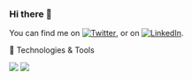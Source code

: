 ### Hi there 👋

You can find me on [![Twitter][1.2]][1], or on [![LinkedIn][2.2]][2].


🔧 Technologies & Tools

![](https://img.shields.io/badge/OS-Windows|Linux-informational?style=flat&logo=<LOGO_NAME>&logoColor=white&color=2bbc8a)
![](https://img.shields.io/github/followers/karimGeh)

[1.2]: http://i.imgur.com/wWzX9uB.png
[2.2]: https://raw.githubusercontent.com/MartinHeinz/MartinHeinz/master/linkedin-3-16.png

[1]: https://twitter.com/karimGeh
[2]: https://www.linkedin.com/in/karim-gehad/
<!--
**karimGeh/karimGeh** is a ✨ _special_ ✨ repository because its `README.md` (this file) appears on your GitHub profile.

Here are some ideas to get you started:

- 🔭 I’m currently working on ...
- 🌱 I’m currently learning ...
- 👯 I’m looking to collaborate on ...
- 🤔 I’m looking for help with ...
- 💬 Ask me about ...
- 📫 How to reach me: ...
- 😄 Pronouns: ...
- ⚡ Fun fact: ...
-->
